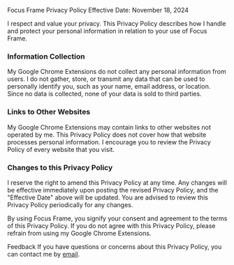 Focus Frame Privacy Policy
Effective Date: November 18, 2024

I respect and value your privacy. This Privacy Policy describes how I handle and protect your personal information in relation to your use of Focus Frame.

### Information Collection
My Google Chrome Extensions do not collect any personal information from users. I do not gather, store, or transmit any data that can be used to personally identify you, such as your name, email address, or location. Since no data is collected, none of your data is sold to third parties.

### Links to Other Websites
My Google Chrome Extensions may contain links to other websites not operated by me. This Privacy Policy does not cover how that website processes personal information. I encourage you to review the Privacy Policy of every website that you visit.

### Changes to this Privacy Policy
I reserve the right to amend this Privacy Policy at any time. Any changes will be effective immediately upon posting the revised Privacy Policy, and the "Effective Date" above will be updated. You are advised to review this Privacy Policy periodically for any changes.

By using Focus Frame, you signify your consent and agreement to the terms of this Privacy Policy. If you do not agree with this Privacy Policy, please refrain from using my Google Chrome Extensions.

Feedback
If you have questions or concerns about this Privacy Policy, you can contact me by [email](sameterkanboz@gmail.com).
